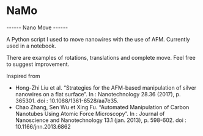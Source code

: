 # NaMo
 ------ Nano Move ------

A Python script I used to move nanowires with the use of AFM. Currently used in a notebook.

There are examples of rotations, translations and complete move. Feel free to suggest improvement.

Inspired from
- Hong-Zhi Liu et al. “Strategies for the AFM-based manipulation of silver
nanowires on a flat surface”. In : Nanotechnology 28.36 (2017), p. 365301.
doi : 10.1088/1361-6528/aa7e35.
- Chao Zhang, Sen Wu et Xing Fu. “Automated Manipulation of Carbon
Nanotubes Using Atomic Force Microscopy”. In : Journal of Nanoscience
and Nanotechnology 13.1 (jan. 2013), p. 598-602. doi : 10.1166/jnn.2013.6862
